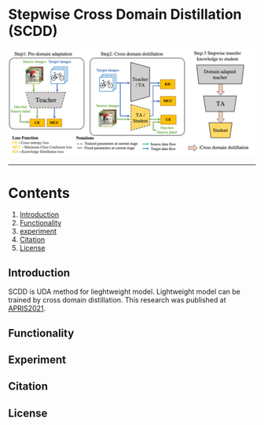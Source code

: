 # Stepwise Cross Domain Distillation (SCDD)

<div align="center">
    <img src=".github/SCDD.jpg", width="900">
</div>



----------------------------------------------------------------------------------------------------




# Contents
1. [Introduction](#Introduction)
2. [Functionality](#Functionality)
3. [experiment](#Experiment)
4. [Citation](#Citation)
5. [License](#License)

## Introduction

SCDD is UDA method for lieghtweight model. Lightweight model can be trained by cross domain distillation. This research was published at [APRIS2021](http://sigemb.jp/APRIS/2021/).

## Functionality

## Experiment
## Citation
## License
